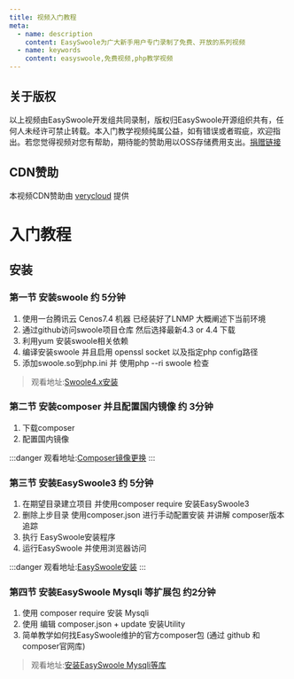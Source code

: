 ```yaml
---
title: 视频入门教程
meta:
  - name: description
    content: EasySwoole为广大新手用户专门录制了免费、开放的系列视频
  - name: keywords
    content: easyswoole,免费视频,php教学视频
---
```


## 关于版权
以上视频由EasySwoole开发组共同录制，版权归EasySwoole开源组织共有，任何人未经许可禁止转载。本入门教学视频纯属公益，如有错误或者瑕疵，欢迎指出。若您觉得视频对您有帮助，期待能的赞助用以OSS存储费用支出。[捐赠链接](./../donate.md)

## CDN赞助
本视频CDN赞助由 [verycloud](https://www.verycloud.cn/) 提供





# 入门教程

## 安装

### 第一节 安装swoole 约 5分钟
1. 使用一台腾讯云 Cenos7.4 机器 已经装好了LNMP 大概阐述下当前环境
2. 通过github访问swoole项目仓库  然后选择最新4.3 or 4.4  下载
3. 利用yum 安装swoole相关依赖
4. 编译安装swoole 并且启用 openssl socket 以及指定php config路径
5. 添加swoole.so到php.ini 并 使用php --ri swoole 检查
   
> 观看地址:[Swoole4.x安装](https://www.easyswoole.com/playVideo.html?video=aHR0cDovL3ZpZGVvLW9zcy5lYXN5c3dvb2xlLmNvbS8lRTUlODUlQTUlRTklOTclQTglRTYlOTUlOTklRTclQTglOEIxLyVFNSVBRSU4OSVFOCVBMyU4NXN3b29sZS5tcDQ=)
   
### 第二节 安装composer 并且配置国内镜像 约 3分钟
1. 下载composer
2. 配置国内镜像
      

:::danger 
 观看地址:[Composer镜像更换](https://www.easyswoole.com/playVideo.html?video=aHR0cDovL3ZpZGVvLW9zcy5lYXN5c3dvb2xlLmNvbS8lRTUlODUlQTUlRTklOTclQTglRTYlOTUlOTklRTclQTglOEIxLyVFNSVBRSU4OSVFOCVBMyU4NWNvbXBvc2VyJUU1JUI5JUI2JUU5JTg1JThEJUU3JUJEJUFFJUU1JTlCJUJEJUU1JTg2JTg1JUU5JTk1JTlDJUU1JTgzJThGLm1wNA==)
:::


### 第三节 安装EasySwoole3 约 5分钟
1. 在期望目录建立项目 并使用composer require 安装EasySwoole3
2. 删除上步目录 使用composer.json 进行手动配置安装 并讲解 composer版本追踪
3. 执行 EasySwoole安装程序 
4. 运行EasySwoole 并使用浏览器访问
      

:::danger 
 观看地址:[EasySwoole安装](https://www.easyswoole.com/playVideo.html?video=aHR0cDovL3ZpZGVvLW9zcy5lYXN5c3dvb2xlLmNvbS8lRTUlODUlQTUlRTklOTclQTglRTYlOTUlOTklRTclQTglOEIxLyVFNSVBRSU4OSVFOCVBMyU4NUVhc3lTd29vbGUubXA0)
:::


### 第四节 安装EasySwoole Mysqli 等扩展包 约2分钟
1. 使用 composer require 安装 Mysqli
2. 使用 编辑 composer.json + update 安装Utility
3. 简单教学如何找EasySwoole维护的官方composer包 (通过 github 和 composer官网库)
      
> 观看地址:[安装EasySwoole Mysqli等库](https://www.easyswoole.com/playVideo.html?video=aHR0cDovL3ZpZGVvLW9zcy5lYXN5c3dvb2xlLmNvbS8lRTUlODUlQTUlRTklOTclQTglRTYlOTUlOTklRTclQTglOEIxLyVFNSVBRSU4OSVFOCVBMyU4NU15c3FsaSVFNyVBRCU4OSVFNSVCQSU5MyVFNSU5MiU4QyVFNSU5RiVCQSVFNiU5QyVBQyVFNiU5MyU4RCVFNCVCRCU5Qy5tcDQ=)